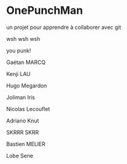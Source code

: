﻿# OnePunchMan
un projet pour apprendre à collaborer avec git

wsh wsh wsh

you punk!

Gaétan MARCQ

Kenji LAU

Hugo Megardon

Joliman Iris

Nicolas Lecouflet
 
Adriano Knut

SKRRR SKRR

Bastien MELIER

Lobe Sene


